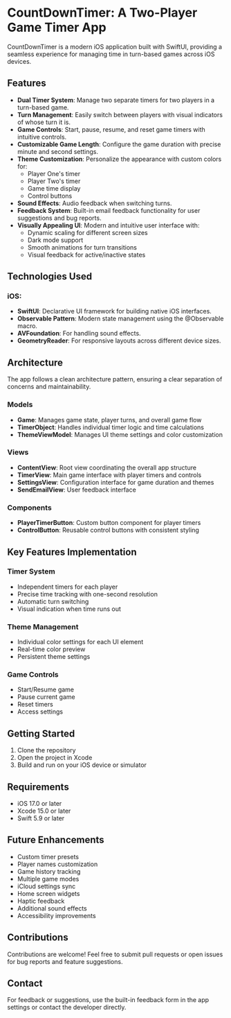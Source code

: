# CountDownTimer: A Two-Player Game Timer App

CountDownTimer is a modern iOS application built with SwiftUI, providing a seamless experience for managing time in turn-based games across iOS devices.

## Features

- **Dual Timer System**: Manage two separate timers for two players in a turn-based game.
- **Turn Management**: Easily switch between players with visual indicators of whose turn it is.
- **Game Controls**: Start, pause, resume, and reset game timers with intuitive controls.
- **Customizable Game Length**: Configure the game duration with precise minute and second settings.
- **Theme Customization**: Personalize the appearance with custom colors for:
  - Player One's timer
  - Player Two's timer
  - Game time display
  - Control buttons
- **Sound Effects**: Audio feedback when switching turns.
- **Feedback System**: Built-in email feedback functionality for user suggestions and bug reports.
- **Visually Appealing UI**: Modern and intuitive user interface with:
  - Dynamic scaling for different screen sizes
  - Dark mode support
  - Smooth animations for turn transitions
  - Visual feedback for active/inactive states

## Technologies Used

### iOS:
- **SwiftUI**: Declarative UI framework for building native iOS interfaces.
- **Observable Pattern**: Modern state management using the @Observable macro.
- **AVFoundation**: For handling sound effects.
- **GeometryReader**: For responsive layouts across different device sizes.

## Architecture

The app follows a clean architecture pattern, ensuring a clear separation of concerns and maintainability.

### Models
- **Game**: Manages game state, player turns, and overall game flow
- **TimerObject**: Handles individual timer logic and time calculations
- **ThemeViewModel**: Manages UI theme settings and color customization

### Views
- **ContentView**: Root view coordinating the overall app structure
- **TimerView**: Main game interface with player timers and controls
- **SettingsView**: Configuration interface for game duration and themes
- **SendEmailView**: User feedback interface

### Components
- **PlayerTimerButton**: Custom button component for player timers
- **ControlButton**: Reusable control buttons with consistent styling

## Key Features Implementation

### Timer System
- Independent timers for each player
- Precise time tracking with one-second resolution
- Automatic turn switching
- Visual indication when time runs out

### Theme Management
- Individual color settings for each UI element
- Real-time color preview
- Persistent theme settings

### Game Controls
- Start/Resume game
- Pause current game
- Reset timers
- Access settings

## Getting Started

1. Clone the repository
2. Open the project in Xcode
3. Build and run on your iOS device or simulator

## Requirements
- iOS 17.0 or later
- Xcode 15.0 or later
- Swift 5.9 or later

## Future Enhancements

- Custom timer presets
- Player names customization
- Game history tracking
- Multiple game modes
- iCloud settings sync
- Home screen widgets
- Haptic feedback
- Additional sound effects
- Accessibility improvements

## Contributions

Contributions are welcome! Feel free to submit pull requests or open issues for bug reports and feature suggestions.

## Contact

For feedback or suggestions, use the built-in feedback form in the app settings or contact the developer directly. 
